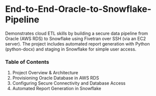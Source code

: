 # End-to-End-Oracle-to-Snowflake-Pipeline
Demonstrates cloud ETL skills by building a secure data pipeline from Oracle (AWS RDS) to Snowflake using Fivetran over SSH (via an EC2 server). The project includes automated report generation with Python (python-docx) and staging in Snowflake for simple user access.

### Table of Contents
1) Project Overview & Architecture
2) Provisioning Oracle Database in AWS RDS
3) Configuring Secure Connectivity and Database Access
4) Automated Report Generation in Snowflake

